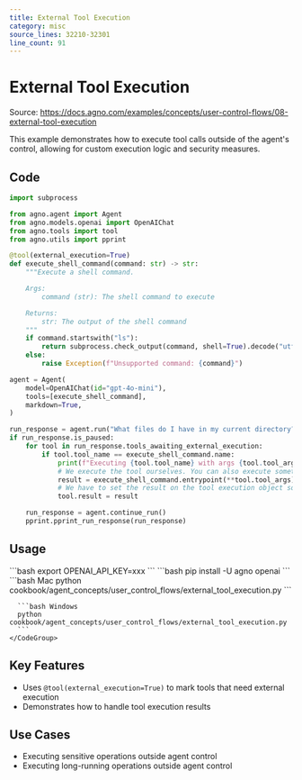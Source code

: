 ```yaml
---
title: External Tool Execution
category: misc
source_lines: 32210-32301
line_count: 91
---
```


# External Tool Execution
Source: https://docs.agno.com/examples/concepts/user-control-flows/08-external-tool-execution

This example demonstrates how to execute tool calls outside of the agent's control, allowing for custom execution logic and security measures.

## Code

```python cookbook/agent_concepts/user_control_flows/external_tool_execution.py
import subprocess

from agno.agent import Agent
from agno.models.openai import OpenAIChat
from agno.tools import tool
from agno.utils import pprint

@tool(external_execution=True)
def execute_shell_command(command: str) -> str:
    """Execute a shell command.

    Args:
        command (str): The shell command to execute

    Returns:
        str: The output of the shell command
    """
    if command.startswith("ls"):
        return subprocess.check_output(command, shell=True).decode("utf-8")
    else:
        raise Exception(f"Unsupported command: {command}")

agent = Agent(
    model=OpenAIChat(id="gpt-4o-mini"),
    tools=[execute_shell_command],
    markdown=True,
)

run_response = agent.run("What files do I have in my current directory?")
if run_response.is_paused:
    for tool in run_response.tools_awaiting_external_execution:
        if tool.tool_name == execute_shell_command.name:
            print(f"Executing {tool.tool_name} with args {tool.tool_args} externally")
            # We execute the tool ourselves. You can also execute something completely external here.
            result = execute_shell_command.entrypoint(**tool.tool_args)
            # We have to set the result on the tool execution object so that the agent can continue
            tool.result = result

    run_response = agent.continue_run()
    pprint.pprint_run_response(run_response)
```

## Usage

<Steps>
  <Snippet file="create-venv-step.mdx" />

  <Step title="Set your API key">
    ```bash
    export OPENAI_API_KEY=xxx
    ```
  </Step>

  <Step title="Install libraries">
    ```bash
    pip install -U agno openai
    ```
  </Step>

  <Step title="Run Example">
    <CodeGroup>
      ```bash Mac
      python cookbook/agent_concepts/user_control_flows/external_tool_execution.py
      ```

      ```bash Windows
      python cookbook/agent_concepts/user_control_flows/external_tool_execution.py
      ```
    </CodeGroup>
  </Step>
</Steps>

## Key Features

* Uses `@tool(external_execution=True)` to mark tools that need external execution
* Demonstrates how to handle tool execution results

## Use Cases

* Executing sensitive operations outside agent control
* Executing long-running operations outside agent control


